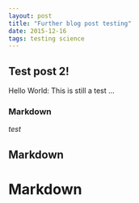 ```yaml
---
layout: post
title: "Further blog post testing"
date: 2015-12-16
tags: testing science
---
```


## Test post 2!

Hello World: This is still a test ...

### Markdown

*test*

## Markdown

# Markdown

